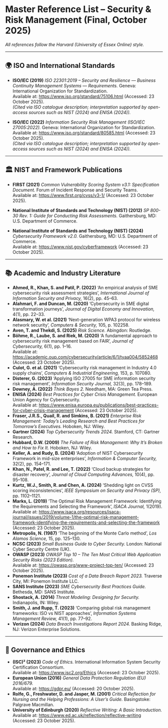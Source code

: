 # Master Reference List – Security & Risk Management (Final, October 2025)
_All references follow the Harvard (University of Essex Online) style._

---

## 🌍 ISO and International Standards

- **ISO/IEC (2019)** *ISO 22301:2019 – Security and Resilience — Business Continuity Management Systems — Requirements.* Geneva: International Organization for Standardization.  
  Available at: <https://www.iso.org/standard/75106.html> (Accessed: 23 October 2025).  
  *(Cited via ISO catalogue description; interpretation supported by open-access sources such as NIST (2024) and ENISA (2024)).*

- **ISO/IEC (2022)** *Information Security Risk Management (ISO/IEC 27005:2022).* Geneva: International Organization for Standardization.  
  Available at: <https://www.iso.org/standard/80585.html> (Accessed: 23 October 2025).  
  *(Cited via ISO catalogue description; interpretation supported by open-access sources such as NIST (2024) and ENISA (2024)).*

---

## 🏛️ NIST and Framework Publications

- **FIRST (2021)** *Common Vulnerability Scoring System v3.1: Specification Document.* Forum of Incident Response and Security Teams.  
  Available at: <https://www.first.org/cvss/v3-1/> (Accessed: 23 October 2025).

- **National Institute of Standards and Technology (NIST) (2012)** *SP 800-30 Rev. 1: Guide for Conducting Risk Assessments.* Gaithersburg, MD: U.S. Department of Commerce.

- **National Institute of Standards and Technology (NIST) (2024)** *Cybersecurity Framework v2.0.* Gaithersburg, MD: U.S. Department of Commerce.  
  Available at: <https://www.nist.gov/cyberframework> (Accessed: 23 October 2025).

---

## 📚 Academic and Industry Literature

- **Ahmed, R., Khan, S. and Patil, P. (2022)** ‘An empirical analysis of SME cybersecurity risk assessment strategies’, *International Journal of Information Security and Privacy,* 16(2), pp. 45–63.  
- **Alahmari, F. and Duncan, M. (2020)** ‘Cybersecurity in SME digital transformation journeys’, *Journal of Digital Economy and Innovation,* 4(1), pp. 22–33.  
- **Alasmary, W. et al. (2021)** ‘Next-generation WPA3 protocol for wireless network security’, *Computers & Security,* 105, p. 102258.  
- **Aven, T. and Thekdi, S. (2025)** *Risk Science.* Abingdon: Routledge.  
- **Böhme, R., Laube, S. and Riek, M. (2020)** ‘A fundamental approach to cybersecurity risk management based on FAIR’, *Journal of Cybersecurity,* 6(1), pp. 1–16.  
  Available at: <https://academic.oup.com/cybersecurity/article/6/1/tyaa004/5852468> (Accessed: 23 October 2025).  
- **Culot, G. et al. (2021)** ‘Cybersecurity risk management in Industry 4.0 supply chains’, *Computers & Industrial Engineering,* 153, p. 107080.  
- **Disterer, G. (2023)** ‘Applying ISO 27005 for SME information security risk management’, *Information Security Journal,* 32(3), pp. 178–189.  
- **Downey, A. (2022)** *Think Bayes 2.* Needham, MA: Green Tea Press.  
- **ENISA (2024)** *Best Practices for Cyber Crisis Management.* European Union Agency for Cybersecurity.  
  Available at: <https://www.enisa.europa.eu/publications/best-practices-for-cyber-crisis-management> (Accessed: 23 October 2025).  
- **Fraser, J.R.S., Quail, R. and Simkins, B. (2021)** *Enterprise Risk Management: Today’s Leading Research and Best Practices for Tomorrow’s Executives.* Hoboken, NJ: Wiley.  
- **Gartner (2024)** *Top Cybersecurity Trends 2024.* Stamford, CT: Gartner Research.  
- **Hubbard, D.W. (2009)** *The Failure of Risk Management: Why It’s Broken and How to Fix It.* Hoboken, NJ: Wiley.  
- **Keller, A. and Rudy, B. (2024)** ‘Adoption of NIST Cybersecurity Framework in mid-size enterprises’, *Information & Computer Security,* 32(2), pp. 154–171.  
- **Khan, N., Patel, R. and Lee, T. (2022)** ‘Cloud backup strategies for disaster recovery’, *Journal of Cloud Computing Advances,* 10(4), pp. 95–108.  
- **Kurtz, W.J., Smith, R. and Chen, A. (2024)** ‘Shedding light on CVSS scoring inconsistencies’, *IEEE Symposium on Security and Privacy (SP),* pp. 1102–1121.  
- **Marks, L. (2019)** ‘The Optimal Risk Management Framework: Identifying the Requirements and Selecting the Framework’, *ISACA Journal,* 1(2019).  
  Available at: <https://www.isaca.org/resources/isaca-journal/issues/2019/volume-1/the-optimal-risk-management-framework-identifying-the-requirements-and-selecting-the-framework> (Accessed: 23 October 2025).  
- **Metropolis, N. (1987)** ‘The beginning of the Monte Carlo method’, *Los Alamos Science,* 15, pp. 125–130.  
- **NCSC (2023)** *Small Business Guide to Cyber Security.* London: National Cyber Security Centre (UK).  
- **OWASP (2023)** *OWASP Top 10 – The Ten Most Critical Web Application Security Risks (2023 Edition).*  
  Available at: <https://owasp.org/www-project-top-ten/> (Accessed: 23 October 2025).  
- **Ponemon Institute (2023)** *Cost of a Data Breach Report 2023.* Traverse City, MI: Ponemon Institute LLC.  
- **SANS Institute (2023)** *SME Cybersecurity Best Practices Guide.* Bethesda, MD: SANS Institute.  
- **Shostack, A. (2014)** *Threat Modeling: Designing for Security.* Indianapolis, IN: Wiley.  
- **Smith, J. and Rupp, T. (2023)** ‘Comparing global risk management frameworks: ISO vs NIST approaches’, *Information Systems Management Review,* 41(1), pp. 77–92.  
- **Verizon (2024)** *Data Breach Investigations Report 2024.* Basking Ridge, NJ: Verizon Enterprise Solutions.  

---

## 🧭 Governance and Ethics

- **(ISC)² (2023)** *Code of Ethics.* International Information System Security Certification Consortium.  
  Available at: <https://www.isc2.org/Ethics> (Accessed: 23 October 2025).  
- **European Union (2016)** *General Data Protection Regulation (EU) 2016/679.*  
  Available at: <https://gdpr.eu/> (Accessed: 20 October 2025).  
- **Rolfe, G., Freshwater, D. and Jasper, M. (2001)** *Critical Reflection for Nursing and the Helping Professions: A User’s Guide.* Basingstoke: Palgrave Macmillan.  
- **University of Edinburgh (2020)** *Reflective Writing: A Basic Introduction.*  
  Available at: <https://www.ed.ac.uk/reflection/reflective-writing> (Accessed: 23 October 2025).  
